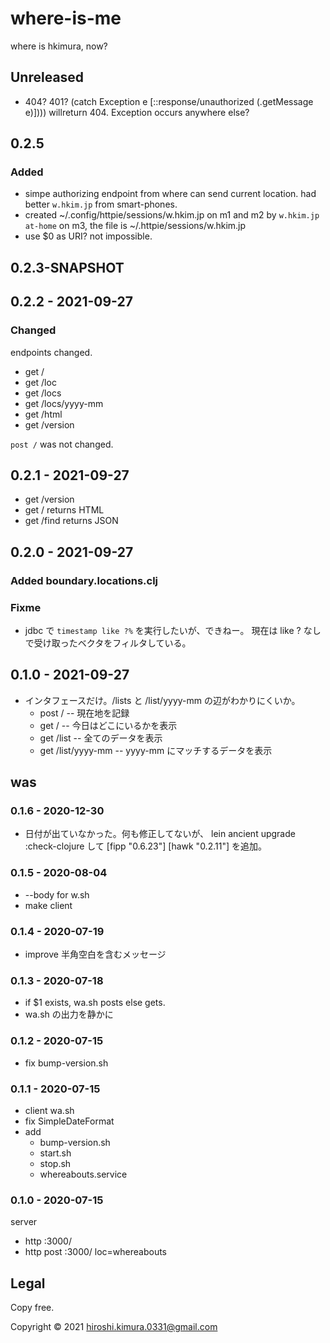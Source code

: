 # where-is-me

where is hkimura, now?

## Unreleased
* 404? 401?
  (catch Exception e
    [::response/unauthorized (.getMessage e)])))
  willreturn 404. Exception occurs anywhere else?

## 0.2.5
### Added
* simpe authorizing endpoint from where can send current location.
  had better `w.hkim.jp` from smart-phones.
* created ~/.config/httpie/sessions/w.hkim.jp on m1 and m2 by
 `w.hkim.jp at-home`
 on m3, the file is ~/.httpie/sessions/w.hkim.jp
* use $0 as URI? not impossible.

## 0.2.3-SNAPSHOT

## 0.2.2 - 2021-09-27
### Changed
endpoints changed.
* get /
* get /loc
* get /locs
* get /locs/yyyy-mm
* get /html
* get /version

`post /` was not changed.

## 0.2.1 - 2021-09-27
* get /version
* get / returns HTML
* get /find returns JSON

## 0.2.0 - 2021-09-27
### Added boundary.locations.clj
### Fixme
* jdbc で `timestamp like ?%` を実行したいが、できねー。
  現在は like ? なしで受け取ったベクタをフィルタしている。

## 0.1.0 - 2021-09-27
* インタフェースだけ。/lists と /list/yyyy-mm の辺がわかりにくいか。
  * post / -- 現在地を記録
  * get  / -- 今日はどこにいるかを表示
  * get  /list -- 全てのデータを表示
  * get  /list/yyyy-mm -- yyyy-mm にマッチするデータを表示

## was

### 0.1.6 - 2020-12-30
* 日付が出ていなかった。何も修正してないが、
  lein ancient upgrade :check-clojure して
  [fipp "0.6.23"]
  [hawk "0.2.11"]
  を追加。

### 0.1.5 - 2020-08-04
* --body for w.sh
* make client

### 0.1.4 - 2020-07-19
* improve 半角空白を含むメッセージ

### 0.1.3 - 2020-07-18
* if $1 exists, wa.sh posts else gets.
* wa.sh の出力を静かに

### 0.1.2 - 2020-07-15
* fix bump-version.sh

### 0.1.1 - 2020-07-15
* client wa.sh
* fix SimpleDateFormat
* add
    * bump-version.sh
    * start.sh
    * stop.sh
    * whereabouts.service

### 0.1.0 - 2020-07-15
server
* http :3000/
* http post :3000/ loc=whereabouts

## Legal

Copy free.

Copyright © 2021 hiroshi.kimura.0331@gmail.com
